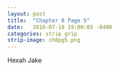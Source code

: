 ```yaml
---
layout: post
title:  "Chapter 8 Page 5"
date:   2016-07-18 19:00:05 -0400
categories: strip grip
strip-image: ch8pg5.png
---
```

Hexah Jake   
